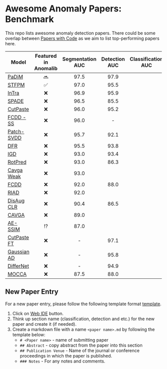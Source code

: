 # Awesome Anomaly Papers: Benchmark

This repo lists awesome anomaly detection papers. There could be some overlap between [Papers with Code](https://paperswithcode.com/sota/anomaly-detection-on-mvtec-ad) as we aim to list top-performing papers here.

| Model                                                                                         |      Featured in Anomalib      | Segmentation AUC | Detection AUC | Classification AUC |
|-----------------------------------------------------------------------------------------------|:------------------:|:----------------:|:-------------:|:------------------:|
| [PaDiM](https://paperswithcode.com/paper/padim-a-patch-distribution-modeling-framework)       |       :soon:       |       97.5       |      97.9     |                    |
| [STFPM](https://paperswithcode.com/paper/student-teacher-feature-pyramid-matching-for)        | :white_check_mark: |       97.0       |      95.5     |                    |
| [InTra](https://paperswithcode.com/paper/inpainting-transformer-for-anomaly-detection)        |         :x:        |       96.9       |      95.9     |                    |
| [SPADE](https://paperswithcode.com/paper/sub-image-anomaly-detection-with-deep-pyramid)       |         :x:        |       96.5       |      85.5     |                    |
| [CutPaste](https://paperswithcode.com/paper/cutpaste-self-supervised-learning-for-anomaly)    |         :x:        |       96.0       |      95.2     |                    |
| [FCDD - SS](https://paperswithcode.com/paper/explainable-deep-one-class-classification)       |         :x:        |       96.0       |       -       |                    |
| [Patch-SVDD](https://paperswithcode.com/paper/patch-svdd-patch-level-svdd-for-anomaly)        |         :x:        |       95.7       |      92.1     |                    |
| [DFR](https://paperswithcode.com/paper/dfr-deep-feature-reconstruction-for)                   |         :x:        |       95.5       |      93.8     |                    |
| [IGD](https://paperswithcode.com/paper/unsupervised-anomaly-detection-and)                    |         :x:        |       93.0       |      93.4     |                    |
| [RotPred](https://paperswithcode.com/paper/learning-and-evaluating-representations-for-1)     |         :x:        |       93.0       |      86.3     |                    |
| [Cavga Weak](https://paperswithcode.com/paper/attention-guided-anomaly-detection-and)         |         :x:        |       93.0       |               |                    |
| [FCDD](https://paperswithcode.com/paper/explainable-deep-one-class-classification)            |         :x:        |       92.0       |      88.0     |                    |
| [RIAD](https://paperswithcode.com/paper/reconstruction-by-inpainting-for-visual)              |         :x:        |       92.0       |               |                    |
| [DisAug CLR](https://paperswithcode.com/paper/learning-and-evaluating-representations-for-1)  |         :x:        |       90.4       |      86.5     |                    |
| [CAVGA](https://paperswithcode.com/paper/attention-guided-anomaly-detection-and)              |         :x:        |       89.0       |               |                    |
| [AE-SSIM](https://paperswithcode.com/paper/mvtec-ad-a-comprehensive-real-world-dataset)       |    :interrobang:   |       87.0       |               |                    |
| [CutPaste FT](https://paperswithcode.com/paper/cutpaste-self-supervised-learning-for-anomaly) |         :x:        |        -         |      97.1     |                    |
| [Gaussian AD](https://paperswithcode.com/paper/modeling-the-distribution-of-normal-data-in)   |         :x:        |        -         |      95.8     |                    |
| [DifferNet](https://paperswithcode.com/paper/same-same-but-differnet-semi-supervised)         |         :x:        |        -         |      94.9     |                    |
| [MOCCA](https://paperswithcode.com/paper/mocca-multi-layer-one-class-classification)          |         :x:        |       87.5       |      88.0     |                    |

## New Paper Entry
For a new paper entry, please follow the following template format [template](./template.md).
 1. Click on [Web IDE](https://gitlab-icv.inn.intel.com/-/ide/project/algo_rnd_team/awesome-algo-papers/edit/master) button.
 2. Think up section name (classification, detection and etc.) for the new paper and create it (if needed).
 3. Create a markdown file with a name `<paper name>.md` by following the template below:
     - `# <Paper name>` - name of submitting paper
     - `## Abstract` - copy abstract from the paper into this section
     - `## Publication Venue` - Name of the journal or conference proceedings in which the paper is published.
     - `### Notes` - For any notes and comments.
